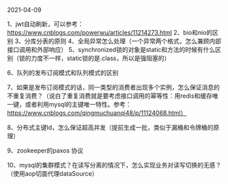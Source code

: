 2021-04-09

1、jwt自动刷新，可以参考：https://www.cnblogs.com/powerwu/articles/11214273.html
2、bio和nio的区别
3、分库分表的原则
4、全局异常怎么处理（一个异常两个格式，怎么兼顾内部接口调用和外部响应）
5、synchronized锁的对象是static和方法的时候有什么区别（锁的力度不一样，static锁的是.class，所以是强阻塞的）

6、队列的发布订阅模式和队列模式的区别

7、如果是发布订阅模式的话，同一类型的消费者出现多个实例，怎么保证消息的不重复消费？（说白了重复消费就是要考虑接口调用的幂等性：用redis和缓存唯一键，或者利用mysql的主键唯一特性。参考：https://www.cnblogs.com/qingmuchuanqi48/p/11124068.html）

8、分布式主键Id，怎么保证超高并发（提前生成一批，类似于漏桶和令牌桶的原理）

9、zookeeper的paxos 协议

10、mysql的集群模式？在读写分离的情况下，怎么实现业务对读写切换的无感？（使用aop切面代理dataSource）

